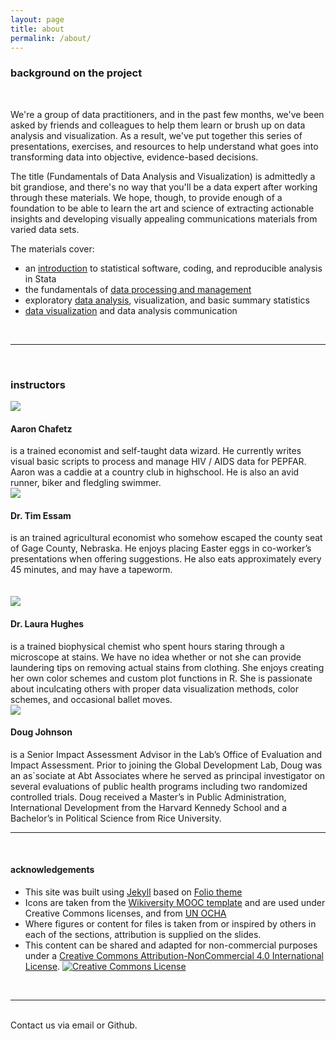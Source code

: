 ```yaml
---
layout: page
title: about
permalink: /about/
---
```


### background on the project
<br>


We're a group of data practitioners, and in the past few months, we've been asked by friends and colleagues to help them learn or brush up on data analysis and visualization. As a result, we've put together this series of presentations, exercises, and resources to help understand what goes into transforming data into objective, evidence-based decisions.  

The title (Fundamentals of Data Analysis and Visualization) is admittedly a bit grandiose, and there's no way that you'll be a data expert after working through these materials. We hope, though, to provide enough of a foundation to be able to learn the art and science of extracting actionable insights and developing visually appealing communications materials from varied data sets.  

The materials cover:

- an <a href = "/StataTraining/part1">introduction</a> to statistical software, coding, and reproducible analysis in Stata
- the fundamentals of <a href = "/StataTraining/part2">data processing and management </a>
- exploratory <a href = "/StataTraining/part3">data analysis</a>, visualization, and basic summary statistics
- <a href = "/StataTraining/part4">data visualization</a> and data analysis communication

<br>
<hr>
<br>

### instructors

<img class="col one right" src="/StataTraining/img/aaron.png">

<br/>
<h4> Aaron Chafetz</h4> is a trained economist and self-taught data wizard. He currently writes visual basic scripts to process and manage HIV / AIDS data for PEPFAR. Aaron was a caddie at a country club in highschool. He is also an avid runner, biker and fledgling swimmer. 

<br/>

<img class="col one right" src="/StataTraining/img/tim.png">
<h4>Dr. Tim Essam</h4> is an trained agricultural economist who somehow escaped the county seat of Gage County, Nebraska. He enjoys placing Easter eggs in co-worker’s presentations when offering suggestions. He also eats approximately every 45 minutes, and may have a tapeworm.  

<br/>
<br/>
<br/>

<img class="col one right" src="/StataTraining/img/laura.png">
<h4>Dr. Laura Hughes</h4> is a trained biophysical chemist who spent hours staring through a microscope at stains. We have no idea whether or not she can provide laundering tips on removing actual stains from clothing. She enjoys creating her own color schemes and custom plot functions in R. She is passionate about inculcating others with proper data visualization methods, color schemes, and occasional ballet moves.

<br/>

<img class="col one right" src="/StataTraining/img/doug.png">
<h4>Doug Johnson</h4> is a Senior Impact Assessment Advisor in the Lab’s Office of Evaluation and Impact Assessment.  Prior to joining the Global Development Lab, Doug was an as`sociate at Abt Associates where he served as principal investigator on several evaluations of public health programs including two randomized controlled trials.  Doug received a Master’s in Public Administration, International Development from the Harvard Kennedy School and a Bachelor’s in Political Science from Rice University.

<br/>
<hr/>
<br/>

#### acknowledgements
- This site was built using <a href="http://jekyllrb.com" target="_blank">Jekyll</a> 
  		based on <a href="https://github.com/bogoli/-folio">Folio theme</a>
- Icons are taken from the <a href = "https://en.wikiversity.org/wiki/Wikiversity:MOOC_Interface/Related_files#Templates" target = "_blank">Wikiversity MOOC template</a> and are used under Creative Commons licenses, and from <a href = "http://www.unocha.org/top-stories/all-stories/ocha-launches-500-free-humanitarian-symbols" target = "_blank">UN OCHA</a>
- Where figures or content for files is taken from or inspired by others in each of the sections, attribution is supplied on the slides.
- This content can be shared and adapted for non-commercial purposes under a <a rel="license" href="http://creativecommons.org/licenses/by-nc/4.0/">Creative Commons Attribution-NonCommercial 4.0 International License</a>. <a rel="license" href="http://creativecommons.org/licenses/by-nc/4.0/"><img alt="Creative Commons License" style="border-width:0" src="https://i.creativecommons.org/l/by-nc/4.0/80x15.png" /></a><br />

<br/>
<hr/>
<br/>

<span class="contacticon center">
	<a href="mailto:tessam@usaid.gov"><i class="fa fa-envelope-square"></i></a>
	<a href="https://github.com/GeoCenter/StataTraining/" target="_blank"><i class="fa fa-github-square"></i></a>
</span>



<div class="col three caption">
	Contact us via email or Github.
</div>

